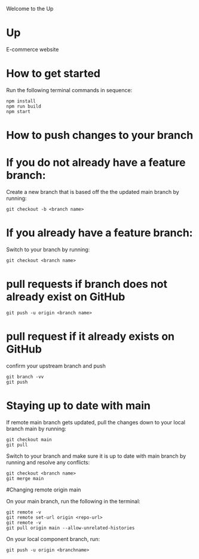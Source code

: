 Welcome to the Up

# Up

E-commerce website

# How to get started

Run the following terminal commands in sequence:

```
npm install
npm run build
npm start
```

# How to push changes to your branch

# If you do not already have a feature branch:

Create a new branch that is based off the the updated main branch by running:

```
git checkout -b <branch name>
```

# If you already have a feature branch:

Switch to your branch by running:

```
git checkout <branch name>
```

# pull requests if branch does not already exist on GitHub

```
git push -u origin <branch name>
```

# pull request if it already exists on GitHub

confirm your upstream branch and push

```
git branch -vv
git push
```

# Staying up to date with main

If remote main branch gets updated, pull the changes down to your local branch main by running:

```
git checkout main
git pull
```

Switch to your branch and make sure it is up to date with main branch by running and resolve any conflicts:

```
git checkout <branch name>
git merge main
```
#Changing remote origin main

On your main branch, run the following in the terminal:
```
git remote -v
git remote set-url origin <repo-url>
git remote -v
git pull origin main --allow-unrelated-histories
```
On your local component branch, run:
```
git push -u origin <branchname>
